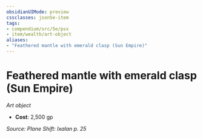 ```yaml
---
obsidianUIMode: preview
cssclasses: json5e-item
tags:
- compendium/src/5e/psx
- item/wealth/art-object
aliases: 
- "Feathered mantle with emerald clasp (Sun Empire)"
---
```

# Feathered mantle with emerald clasp (Sun Empire)
*Art object*  

- **Cost**: 2,500 gp

*Source: Plane Shift: Ixalan p. 25*